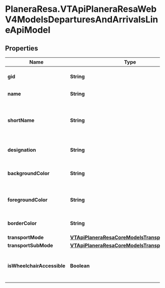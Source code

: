 # PlaneraResa.VTApiPlaneraResaWebV4ModelsDeparturesAndArrivalsLineApiModel

## Properties

Name | Type | Description | Notes
------------ | ------------- | ------------- | -------------
**gid** | **String** | 16-digit Västtrafik line gid. | [optional] 
**name** | **String** | The line name. | [optional] 
**shortName** | **String** | The short name of the line, usually 5 characters or less. | [optional] 
**designation** | **String** | The designation of the line. | [optional] 
**backgroundColor** | **String** | The background color of the line symbol. | [optional] 
**foregroundColor** | **String** | The foreground color of the line symbol. | [optional] 
**borderColor** | **String** | The border color of the line symbol. | [optional] 
**transportMode** | [**VTApiPlaneraResaCoreModelsTransportMode**](VTApiPlaneraResaCoreModelsTransportMode.md) |  | [optional] 
**transportSubMode** | [**VTApiPlaneraResaCoreModelsTransportSubMode**](VTApiPlaneraResaCoreModelsTransportSubMode.md) |  | [optional] 
**isWheelchairAccessible** | **Boolean** | Flag indicating if the line is wheelchair accessible. | [optional] 



